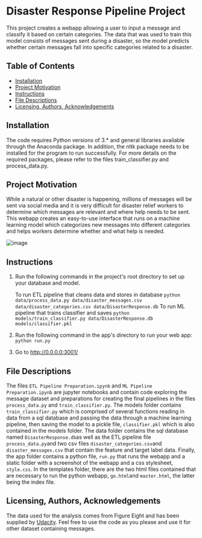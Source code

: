 # **Disaster Response Pipeline Project**

This project creates a webapp allowing a user to input a message and classify it based on certain categories. The data that was used to train this model consists of messages sent during a disaster, so the model predicts whether certain messages fall into specific categories related to a disaster.

## **Table of Contents**
* [Installation](#installation)
* [Project Motivation](#motivation)
* [Instructions](#instructions)
* [File Descriptions](#descriptions)
* [Licensing, Authors, Acknowledgements](#licensing)

## Installation
The code requires Python versions of 3.* and general libraries available through the Anaconda package. In addition, the nltk package needs to be installed for the program to run successfully. For more details on the required packages, please refer to the files train_classifier.py and process_data.py.

## Project Motivation <a name="motivation"></a>
While a natural or other disaster is happening, millions of messages will be sent via social media and it is very difficult for disaster relief workers to determine which messages are relevant and where help needs to be sent. This webapp creates an easy-to-use interface that runs on a machine learning model which categorizes new messages into different categories and helps workers determine whether and what help is needed.

![image](https://user-images.githubusercontent.com/127007794/229332405-712b8942-de55-4537-9a4f-24c1a1f5bebe.png)

## Instructions <a name="instructions"></a>

1. Run the following commands in the project's root directory to set up your database and model.

	To run ETL pipeline that cleans data and stores in database `python data/process_data.py data/disaster_messages.csv data/disaster_categories.csv data/DisasterResponse.db`
	To run ML pipeline that trains classifier and saves `python models/train_classifier.py data/DisasterResponse.db models/classifier.pkl`

2. Run the following command in the app's directory to run your web app: `python run.py`

3. Go to http://0.0.0.0:3001/

## **File Descriptions** <a name="descriptions"></a>
The files `ETL Pipeline Preparation.ipynb` and `ML Pipeline Preparation.ipynb` are jupyter notebooks and contain code exploring the message dataset and preparations for creating the final pipelines in the files `process_data.py` and `train_classifier.py`. The models folder contains `train_classifier.py` which is comprised of several functions reading in data from a sql database and passing the data through a machine learning pipeline, then saving the model to a pickle file, `classifier.pkl` which is also contained in the models folder. The data folder contains the sql database named `DisasterResponse.db`as well as the ETL pipeline file `process_data.py`and two csv files `disaster_categories.csv`and `disaster_messages.csv` that contain the feature and target label data. Finally, the app folder contains a python file, `run.py` that runs the webapp and a static folder with a screenshot of the webapp and a css stylesheet, `style.css`. In the templates folder, there are the two html files contained that are necessary to run the python webapp, `go.html`and `master.html`, the latter being the index file.

## **Licensing, Authors, Acknowledgements** <a name="licensing"></a>
The data used for the analysis comes from Figure Eight and has been supplied by [Udacity](https://eu.udacity.com/legal/terms-of-use). Feel free to use the code as you please and use it for other dataset containing messages.
